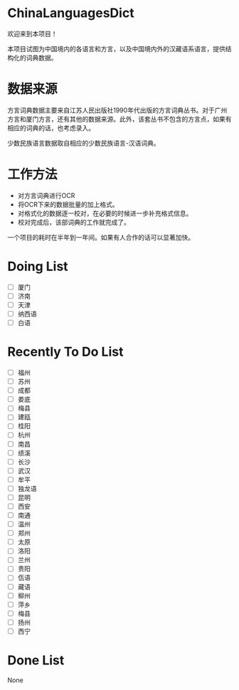 # ChinaLanguagesDict

欢迎来到本项目！

本项目试图为中国境内的各语言和方言，以及中国境内外的汉藏语系语言，提供结构化的词典数据。

数据来源
===================================

方言词典数据主要来自江苏人民出版社1990年代出版的方言词典丛书。对于广州方言和厦门方言，还有其他的数据来源。此外，该套丛书不包含的方言点，如果有相应的词典的话，也考虑录入。

少数民族语言数据取自相应的少数民族语言-汉语词典。

工作方法
==================================

* 对方言词典进行OCR
* 将OCR下来的数据批量的加上格式。
* 对格式化的数据逐一校对，在必要的时候进一步补充格式信息。
* 校对完成后，该部词典的工作就完成了。

一个项目的耗时在半年到一年间。如果有人合作的话可以显著加快。

Doing List
====================================
- [ ] 厦门
- [ ] 济南
- [ ] 天津
- [ ] 纳西语
- [ ] 白语

Recently To Do List
====================================
- [ ] 福州
- [ ] 苏州
- [ ] 成都
- [ ] 娄底
- [ ] 梅县
- [ ] 建瓯
- [ ] 桂阳
- [ ] 杭州
- [ ] 南昌
- [ ] 绩溪
- [ ] 长沙
- [ ] 武汉
- [ ] 牟平
- [ ] 独龙语
- [ ] 昆明
- [ ] 西安
- [ ] 南通
- [ ] 温州
- [ ] 郑州
- [ ] 太原
- [ ] 洛阳
- [ ] 兰州
- [ ] 贵阳
- [ ] 佤语
- [ ] 藏语
- [ ] 柳州
- [ ] 萍乡
- [ ] 梅县
- [ ] 扬州
- [ ] 西宁

Done List
=====================================
None
